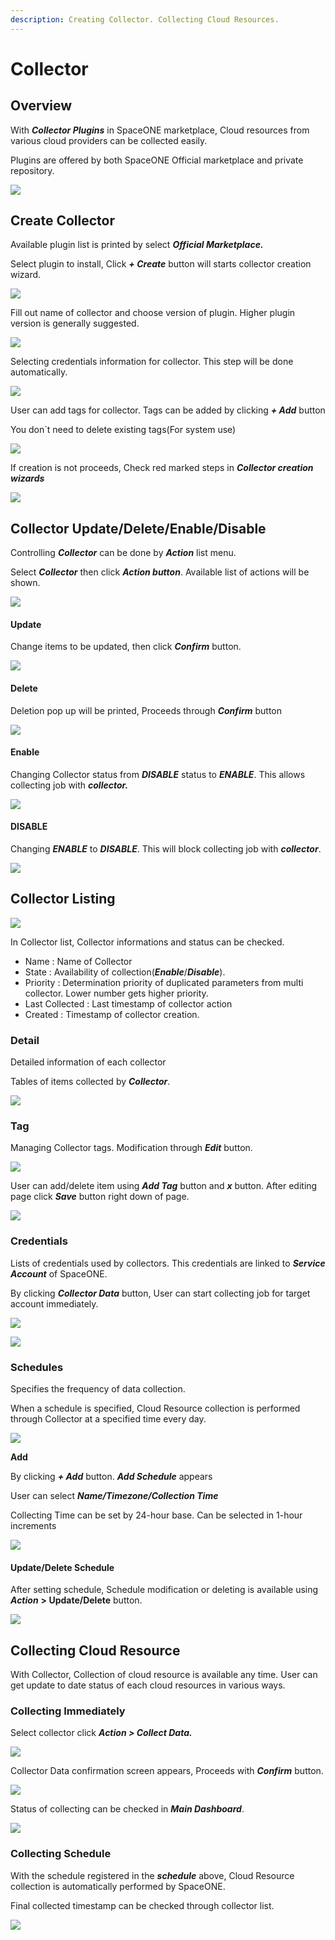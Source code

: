 ```yaml
---
description: Creating Collector. Collecting Cloud Resources.
---
```


# Collector

## Overview

With _**Collector Plugins**_ in SpaceONE marketplace, Cloud resources from various cloud providers can be collected easily.

Plugins are offered by both SpaceONE Official marketplace and private repository.

![](../.gitbook/assets/2020-08-06-7.48.58-.png)



## Create Collector

Available plugin list is printed by select _**Official Marketplace.**_

Select plugin to install, Click _**+ Create**_ button will starts collector creation wizard.

![](../.gitbook/assets/2020-08-07-10.23.39.png)

Fill out name of collector and choose version of plugin. Higher plugin version is generally suggested.

![](../.gitbook/assets/2020-08-07-11.10.04.png)

Selecting credentials information for collector. This step will be done automatically.

![](../.gitbook/assets/2020-08-07-11.10.58.png)

User can add tags for collector. Tags can be added by clicking _**+ Add**_ button

You don\`t need to delete existing tags\(For system use\)

![](../.gitbook/assets/2020-08-07-11.14.05.png)

If creation is not proceeds, Check red marked steps in _**Collector creation wizards**_

![](../.gitbook/assets/2020-08-07-11.16.29.png)



## Collector Update/Delete/Enable/Disable

Controlling _**Collector**_ can be done by _**Action**_ list menu. 

Select _**Collector**_ then click _**Action button**_. Available list of actions will be shown.

![](../.gitbook/assets/2020-08-07-11.18.32.png)

#### Update 

Change items to be updated, then click _**Confirm**_ button. 

![](../.gitbook/assets/2020-08-07-11.20.18.png)

#### Delete 

Deletion pop up will be printed, Proceeds through _**Confirm**_ button

![](../.gitbook/assets/2020-08-07-2.06.46.png)

#### Enable

Changing Collector status from _**DISABLE**_ status to _**ENABLE**_. This allows collecting job with _**collector.**_

![](../.gitbook/assets/2020-08-07-2.10.04.png)



#### DISABLE 

Changing _**ENABLE**_ to _**DISABLE**_. This will block collecting job with _**collector**_.

![](../.gitbook/assets/2020-08-07-2.09.45.png)



## Collector Listing

![](../.gitbook/assets/2020-08-07-2.16.13.png)

In Collector list, Collector informations and status can be checked.

* Name : Name of Collector
* State : Availability of collection\(_**Enable**_/_**Disable**_\).
* Priority : Determination priority of duplicated parameters from multi collector. Lower number gets higher priority.
* Last Collected : Last timestamp of collector action
* Created : Timestamp of collector creation.



### Detail

Detailed information of each collector

Tables of items collected by _**Collector**_.

![](../.gitbook/assets/2020-08-07-2.25.22.png)

### Tag

Managing Collector tags. Modification through _**Edit**_ button.

![](../.gitbook/assets/2020-08-07-2.27.56.png)

User can add/delete item using _**Add Tag**_ button and _**x**_ button. After editing page click _**Save**_ button right down of page.

![](../.gitbook/assets/2020-08-07-3.25.03.png)

### Credentials

Lists of credentials used by collectors. This credentials are linked to _**Service Account**_ of SpaceONE.

By clicking _**Collector Data**_ button, User can start collecting job for target account immediately.

![](../.gitbook/assets/2020-08-07-3.28.14.png)

![](../.gitbook/assets/2020-08-07-3.34.33.png)

### Schedules

Specifies the frequency of data collection.

When a schedule is specified, Cloud Resource collection is performed through Collector at a specified time every day.

![](../.gitbook/assets/2020-08-07-3.39.39.png)

**Add** 

By clicking _**+ Add**_ button. _**Add Schedule**_ appears

User can select _**Name/Timezone/Collection Time**_

Collecting Time can be set by 24-hour base. Can be selected in 1-hour increments

![](../.gitbook/assets/2020-08-07-3.46.11.png)

#### Update/Delete Schedule 

After setting schedule, Schedule modification or deleting is available using _**Action**_ **&gt; Update/Delete** button.

![](../.gitbook/assets/2020-08-07-3.58.22.png)



## Collecting Cloud Resource

With Collector, Collection of cloud resource is available any time. User can get update to date status of each cloud resources in various ways.

### Collecting Immediately

Select collector click  _**Action &gt; Collect Data.**_

![](../.gitbook/assets/2020-08-07-4.02.39%20%281%29.png)

Collector Data confirmation screen appears, Proceeds with _**Confirm**_ button.

![](../.gitbook/assets/2020-08-07-4.03.34.png)

Status of collecting can be checked in _**Main Dashboard**_.

![](../.gitbook/assets/2020-08-07-4.04.46.png)

### Collecting Schedule

With the schedule registered in the _**schedule**_ above, Cloud Resource collection is automatically performed by SpaceONE.

Final collected timestamp can be checked through collector list.

![](../.gitbook/assets/2020-08-07-4.08.17-.png)

